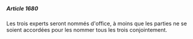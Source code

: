 ##### Article 1680

Les trois experts seront nommés d'office, à moins que les parties ne se soient accordées pour les nommer tous les trois conjointement.


